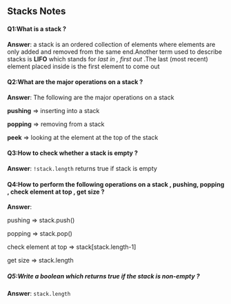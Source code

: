 ## Stacks Notes

#### Q1:What is a  stack ?

**Answer**: a stack is an ordered collection of elements where elements are only added and removed from the same end.Another term used to describe stacks is **LIFO** which stands for *last in , first out* .The last (most recent) element placed inside is the first element to come out

#### Q2:What are the major operations on a stack ? 

**Answer**: The following are the major operations on a stack 

**pushing** => inserting into a stack

**popping** => removing from a stack

**peek** => looking at the element at the top of the stack

#### Q3:How to check whether a stack is empty ? 

**Answer**: `!stack.length` returns true if stack is empty

#### Q4:How to perform the following operations on a stack , pushing, popping , check element at top , get size ? 

**Answer**:

pushing => stack.push()

popping => stack.pop()

check element at top => stack[stack.length-1]

get size => stack.length

##### Q5:Write a boolean which returns true if the stack is non-empty ? 

**Answer**: `stack.length`
